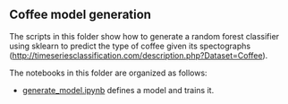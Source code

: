 ## Coffee model generation

Thе scripts in this folder show how to generate a random forest classifier using sklearn to predict the type of coffee given its spectographs (http://timeseriesclassification.com/description.php?Dataset=Coffee).

The notebooks in this folder are organized as follows:

- [generate_model.ipynb](generate_model.ipynb) defines a model and trains it.
